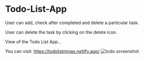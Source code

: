 # Todo-List-App

User can add, check after completed and delete a particular task.

User can delete the task by clicking on the delete icon.

View of the Todo List App...

You can visit: https://todolistninjas.netlify.app/
![todo screenshot](https://user-images.githubusercontent.com/18380165/213927289-dccd5e45-88cc-4dd9-8ea9-72fcc8f00c01.jpg)

